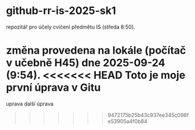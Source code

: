 # github-rr-is-2025-sk1
repozitář pro účely cvičení předmětu IS (středa 8:50).

změna provedena na lokále (počítač v učebně H45) dne 2025-09-24 (9:54).
<<<<<<< HEAD
Toto je moje první úprava v Gitu
=======
uprava 
další úprava
>>>>>>> 9472175b25b43c937ee345c098fe53905a4f0b84

